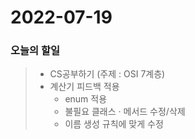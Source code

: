 2022-07-19
==========

### 오늘의 할일
>* CS공부하기 (주제 : OSI 7계층)
>* 계산기 피드백 적용
>   + enum 적용
>   + 불필요 클래스 · 메서드 수정/삭제
>   + 이름 생성 규칙에 맞게 수정
